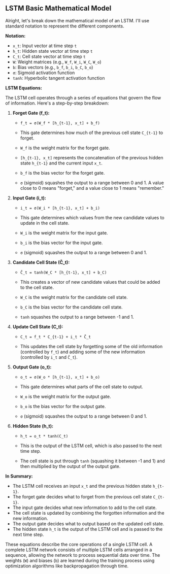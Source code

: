 ## LSTM Basic Mathematical Model

Alright, let's break down the mathematical model of an LSTM. I'll use standard notation to represent the different components.

**Notation:**

*   `x_t`: Input vector at time step `t`
*   `h_t`: Hidden state vector at time step `t`
*   `C_t`: Cell state vector at time step `t`
*   `W`: Weight matrices (e.g., `W_f`, `W_i`, `W_C`, `W_o`)
*   `b`: Bias vectors (e.g., `b_f`, `b_i`, `b_C`, `b_o`)
*   `σ`: Sigmoid activation function
*   `tanh`: Hyperbolic tangent activation function

**LSTM Equations:**

The LSTM cell operates through a series of equations that govern the flow of information. Here's a step-by-step breakdown:

1.  **Forget Gate (f_t):**

    *   `f_t = σ(W_f * [h_{t-1}, x_t] + b_f)`

    *   This gate determines how much of the previous cell state `C_{t-1}` to forget.
    *   `W_f` is the weight matrix for the forget gate.
    *   `[h_{t-1}, x_t]` represents the concatenation of the previous hidden state `h_{t-1}` and the current input `x_t`.
    *   `b_f` is the bias vector for the forget gate.
    *   `σ` (sigmoid) squashes the output to a range between 0 and 1.  A value close to 0 means "forget," and a value close to 1 means "remember."

2.  **Input Gate (i_t):**

    *   `i_t = σ(W_i * [h_{t-1}, x_t] + b_i)`

    *   This gate determines which values from the new candidate values to update in the cell state.
    *   `W_i` is the weight matrix for the input gate.
    *   `b_i` is the bias vector for the input gate.
    *   `σ` (sigmoid) squashes the output to a range between 0 and 1.

3.  **Candidate Cell State (C̃_t):**

    *   `C̃_t = tanh(W_C * [h_{t-1}, x_t] + b_C)`

    *   This creates a vector of new candidate values that could be added to the cell state.
    *   `W_C` is the weight matrix for the candidate cell state.
    *   `b_C` is the bias vector for the candidate cell state.
    *   `tanh` squashes the output to a range between -1 and 1.

4.  **Update Cell State (C_t):**

    *   `C_t = f_t * C_{t-1} + i_t * C̃_t`

    *   This updates the cell state by forgetting some of the old information (controlled by `f_t`) and adding some of the new information (controlled by `i_t` and `C̃_t`).

5.  **Output Gate (o_t):**

    *   `o_t = σ(W_o * [h_{t-1}, x_t] + b_o)`

    *   This gate determines what parts of the cell state to output.
    *   `W_o` is the weight matrix for the output gate.
    *   `b_o` is the bias vector for the output gate.
    *   `σ` (sigmoid) squashes the output to a range between 0 and 1.

6.  **Hidden State (h_t):**

    *   `h_t = o_t * tanh(C_t)`

    *   This is the output of the LSTM cell, which is also passed to the next time step.
    *   The cell state is put through `tanh` (squashing it between -1 and 1) and then multiplied by the output of the output gate.

**In Summary:**

*   The LSTM cell receives an input `x_t` and the previous hidden state `h_{t-1}`.
*   The forget gate decides what to forget from the previous cell state `C_{t-1}`.
*   The input gate decides what new information to add to the cell state.
*   The cell state is updated by combining the forgotten information and the new information.
*   The output gate decides what to output based on the updated cell state.
*   The hidden state `h_t` is the output of the LSTM cell and is passed to the next time step.

These equations describe the core operations of a single LSTM cell.  A complete LSTM network consists of multiple LSTM cells arranged in a sequence, allowing the network to process sequential data over time. The weights (`W`) and biases (`b`) are learned during the training process using optimization algorithms like backpropagation through time.

